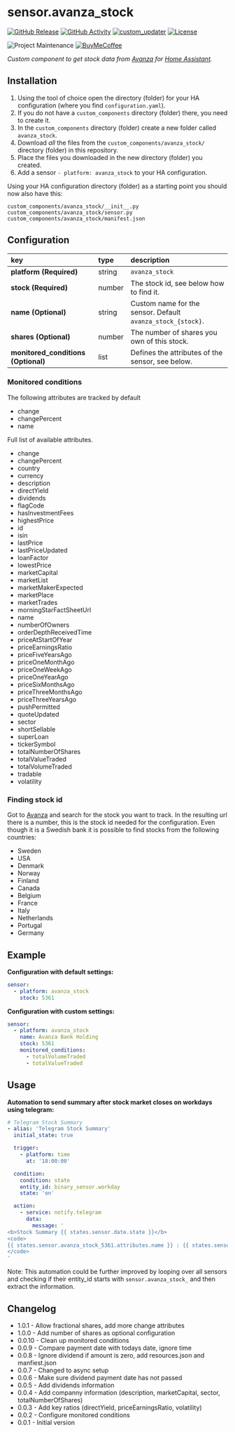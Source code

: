 # sensor.avanza_stock
[![GitHub Release][releases-shield]][releases]
[![GitHub Activity][commits-shield]][commits]
[![custom_updater][customupdaterbadge]][customupdater]
[![License][license-shield]](LICENSE.md)

![Project Maintenance][maintenance-shield]
[![BuyMeCoffee][buymecoffeebadge]][buymecoffee]

_Custom component to get stock data from [Avanza](https://www.avanza.se) for [Home Assistant](https://www.home-assistant.io/)._

## Installation
1. Using the tool of choice open the directory (folder) for your HA configuration (where you find `configuration.yaml`).
2. If you do not have a `custom_components` directory (folder) there, you need to create it.
3. In the `custom_components` directory (folder) create a new folder called `avanza_stock`.
4. Download _all_ the files from the `custom_components/avanza_stock/` directory (folder) in this repository.
5. Place the files you downloaded in the new directory (folder) you created.
6. Add a sensor `- platform: avanza_stock` to your HA configuration.

Using your HA configuration directory (folder) as a starting point you should now also have this:

```text
custom_components/avanza_stock/__init__.py
custom_components/avanza_stock/sensor.py
custom_components/avanza_stock/manifest.json
```

## Configuration
key | type | description
:--- | :--- | :---
**platform (Required)** | string | `avanza_stock`
**stock (Required)** | number | The stock id, see below how to find it.
**name (Optional)** | string | Custom name for the sensor. Default `avanza_stock_{stock}`.
**shares (Optional)** | number | The number of shares you own of this stock.
**monitored_conditions (Optional)** | list | Defines the attributes of the sensor, see below.

### Monitored conditions
The following attributes are tracked by default
* change
* changePercent
* name

Full list of available attributes.
* change
* changePercent
* country
* currency
* description
* directYield
* dividends
* flagCode
* hasInvestmentFees
* highestPrice
* id
* isin
* lastPrice
* lastPriceUpdated
* loanFactor
* lowestPrice
* marketCapital
* marketList
* marketMakerExpected
* marketPlace
* marketTrades
* morningStarFactSheetUrl
* name
* numberOfOwners
* orderDepthReceivedTime
* priceAtStartOfYear
* priceEarningsRatio
* priceFiveYearsAgo
* priceOneMonthAgo
* priceOneWeekAgo
* priceOneYearAgo
* priceSixMonthsAgo
* priceThreeMonthsAgo
* priceThreeYearsAgo
* pushPermitted
* quoteUpdated
* sector
* shortSellable
* superLoan
* tickerSymbol
* totalNumberOfShares
* totalValueTraded
* totalVolumeTraded
* tradable
* volatility

### Finding stock id
Got to [Avanza](https://www.avanza.se) and search for the stock you want to track. In the resulting url there is a number, this is the stock id needed for the configuration. Even though it is a Swedish bank it is possible to find stocks from the following countries:
* Sweden
* USA
* Denmark
* Norway
* Finland
* Canada
* Belgium
* France
* Italy
* Netherlands
* Portugal
* Germany

## Example
**Configuration with default settings:**
```yaml
sensor:
  - platform: avanza_stock
    stock: 5361
```

**Configuration with custom settings:**
```yaml
sensor:
  - platform: avanza_stock
    name: Avanza Bank Holding
    stock: 5361
    monitored_conditions:
      - totalVolumeTraded
      - totalValueTraded
```

## Usage
**Automation to send summary after stock market closes on workdays using telegram:**
```yaml
# Telegram Stock Summary
- alias: 'Telegram Stock Summary'
  initial_state: true

  trigger:
    - platform: time
      at: '18:00:00'

  condition:
    condition: state
    entity_id: binary_sensor.workday
    state: 'on'

  action:
    - service: notify.telegram
      data:
        message: '
<b>Stock Summary {{ states.sensor.date.state }}</b>
<code>
{{ states.sensor.avanza_stock_5361.attributes.name }} : {{ states.sensor.avanza_stock_5361.attributes.changePercent }}
</code>
'
```
Note: This automation could be further improved by looping over all sensors and checking if their entity_id starts with `sensor.avanza_stock_` and then extract the information.

## Changelog
* 1.0.1  - Allow fractional shares, add more change attributes
* 1.0.0  - Add number of shares as optional configuration
* 0.0.10 - Clean up monitored conditions
* 0.0.9  - Compare payment date with todays date, ignore time
* 0.0.8  - Ignore dividend if amount is zero, add resources.json and manfiest.json
* 0.0.7  - Changed to async setup
* 0.0.6  - Make sure dividend payment date has not passed
* 0.0.5  - Add dividends information
* 0.0.4  - Add companny information (description, marketCapital, sector, totalNumberOfShares)
* 0.0.3  - Add key ratios (directYield, priceEarningsRatio, volatility)
* 0.0.2  - Configure monitored conditions
* 0.0.1  - Initial version

[buymecoffee]: https://www.buymeacoffee.com/claha
[buymecoffeebadge]: https://img.shields.io/badge/buy%20me%20a%20coffee-donate-yellow.svg?style=for-the-badge
[commits-shield]: https://img.shields.io/github/commit-activity/y/custom-components/sensor.avanza_stock.svg?style=for-the-badge
[commits]: https://github.com/custom-components/sensor.avanza_stock/commits/master
[customupdater]: https://github.com/custom-components/custom_updater
[customupdaterbadge]: https://img.shields.io/badge/custom__updater-true-success.svg?style=for-the-badge
[license-shield]: https://img.shields.io/github/license/custom-components/sensor.avanza_stock.svg?style=for-the-badge
[maintenance-shield]: https://img.shields.io/badge/maintainer-Claes%20Hallström%20%40claha-blue.svg?style=for-the-badge
[releases-shield]: https://img.shields.io/github/release/custom-components/sensor.avanza_stock.svg?style=for-the-badge
[releases]: https://github.com/custom-components/sensor.avanza_stock/releases
